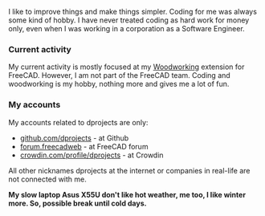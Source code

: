 I like to improve things and make things simpler. Coding for me was always some kind of hobby. I have never treated coding as hard work for money only, even when I was working in a corporation as a Software Engineer.

### Current activity

My current activity is mostly focused at my [Woodworking](https://github.com/dprojects/Woodworking) extension for FreeCAD. However, I am not part of the FreeCAD team. Coding and woodworking is my hobby, nothing more and gives me a lot of fun. 

### My accounts

My accounts related to dprojects are only:
* [github.com/dprojects](https://github.com/dprojects) - at Github
* [forum.freecadweb](https://forum.freecadweb.org/search.php?author_id=13594&sr=posts) - at FreeCAD forum
* [crowdin.com/profile/dprojects](https://crowdin.com/profile/dprojects) - at Crowdin


All other nicknames dprojects at the internet or companies in real-life are not connected with me. 


**My slow laptop Asus X55U don't like hot weather, me too, I like winter more. So, possible break until cold days.**
